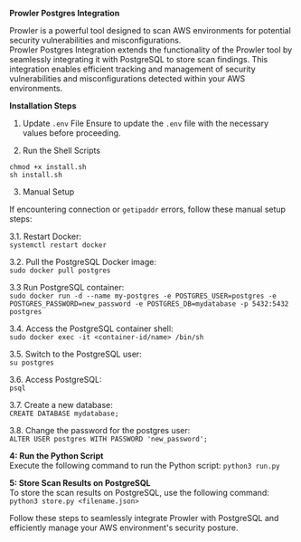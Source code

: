 **Prowler Postgres Integration**

Prowler is a powerful tool designed to scan AWS environments for potential security vulnerabilities and misconfigurations.  
Prowler Postgres Integration extends the functionality of the Prowler tool by seamlessly integrating it with PostgreSQL to store scan findings. This integration enables efficient tracking and management of security vulnerabilities and misconfigurations detected within your AWS environments.

**Installation Steps**

1. Update `.env` File
Ensure to update the `.env` file with the necessary values before proceeding.

2. Run the Shell Scripts  

`chmod +x install.sh`  
`sh install.sh`

3. Manual Setup 

If encountering connection or `getipaddr` errors, follow these manual setup steps:

3.1. Restart Docker:  
   `systemctl restart docker`

3.2. Pull the PostgreSQL Docker image:  
   `sudo docker pull postgres`

3.3 Run PostgreSQL container:  
   `sudo docker run -d --name my-postgres -e POSTGRES_USER=postgres -e POSTGRES_PASSWORD=new_password -e POSTGRES_DB=mydatabase -p 5432:5432 postgres`

3.4. Access the PostgreSQL container shell:  
   `sudo docker exec -it <container-id/name> /bin/sh`

3.5. Switch to the PostgreSQL user:  
   `su postgres`

3.6. Access PostgreSQL:  
   `psql`

3.7. Create a new database:  
   `CREATE DATABASE mydatabase;`

3.8. Change the password for the postgres user:  
   `ALTER USER postgres WITH PASSWORD 'new_password';`

**4: Run the Python Script**  
Execute the following command to run the Python script:
`python3 run.py`

**5: Store Scan Results on PostgreSQL**  
To store the scan results on PostgreSQL, use the following command:
`python3 store.py <filename.json>`

Follow these steps to seamlessly integrate Prowler with PostgreSQL and efficiently manage your AWS environment's security posture.
